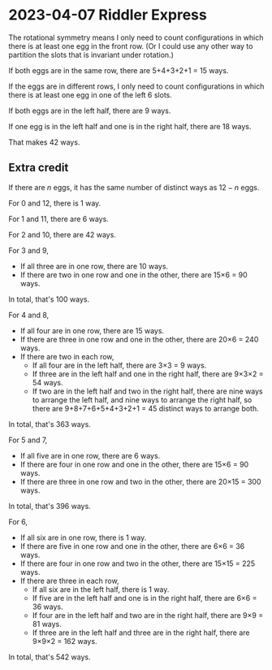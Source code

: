 2023-04-07 Riddler Express
==========================
The rotational symmetry means I only need to count configurations in which
there is at least one egg in the front row.  (Or I could use any other way
to partition the slots that is invariant under rotation.)

If both eggs are in the same row, there are 5+4+3+2+1 = 15 ways.

If the eggs are in different rows, I only need to count configurations in
which there is at least one egg in one of the left 6 slots.

If both eggs are in the left half, there are 9 ways.

If one egg is in the left half and one is in the right half, there are 18 ways.

That makes 42 ways.

Extra credit
------------
If there are $n$ eggs, it has the same number of distinct ways as $12-n$ eggs.

For 0 and 12, there is 1 way.

For 1 and 11, there are 6 ways.
   
For 2 and 10, there are 42 ways.

For 3 and 9,
* If all three are in one row, there are 10 ways.
* If there are two in one row and one in the other,
  there are 15×6 = 90 ways.

In total, that's 100 ways.

For 4 and 8,
* If all four are in one row, there are 15 ways.
* If there are three in one row and one in the other,
  there are 20×6 = 240 ways.
* If there are two in each row,
  * If all four are in the left half,
    there are 3×3 = 9 ways.
  * If three are in the left half and one in the right half,
    there are 9×3×2 = 54 ways.
  * If two are in the left half and two in the right half,
    there are nine ways to arrange the left half, and nine ways
    to arrange the right half, so there are 9+8+7+6+5+4+3+2+1 = 45
    distinct ways to arrange both.

In total, that's 363 ways.

For 5 and 7,
* If all five are in one row, there are 6 ways.
* If there are four in one row and one in the other,
  there are 15×6 = 90 ways.
* If there are three in one row and two in the other,
  there are 20×15 = 300 ways.

In total, that's 396 ways.

For 6,
* If all six are in one row, there is 1 way.
* If there are five in one row and one in the other,
  there are 6×6 = 36 ways.
* If there are four in one row and two in the other,
  there are 15×15 = 225 ways.
* If there are three in each row,
  * If all six are in the left half,
    there is 1 way.
  * If five are in the left half and one is in the right half,
    there are 6×6 = 36 ways.
  * If four are in the left half and two are in the right half,
    there are 9×9 = 81 ways.
  * If three are in the left half and three are in the right half,
    there are 9×9×2 = 162 ways.

In total, that's 542 ways.
